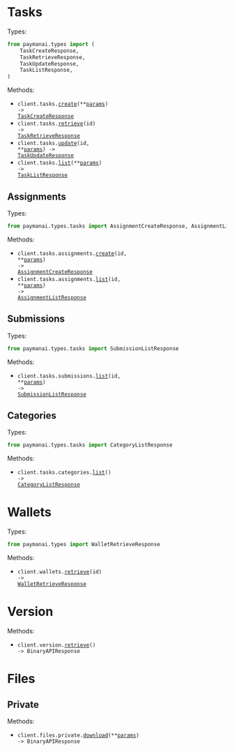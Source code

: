 # Tasks

Types:

```python
from paymanai.types import (
    TaskCreateResponse,
    TaskRetrieveResponse,
    TaskUpdateResponse,
    TaskListResponse,
)
```

Methods:

- <code title="post /tasks">client.tasks.<a href="./src/paymanai/resources/tasks/tasks.py">create</a>(\*\*<a href="src/paymanai/types/task_create_params.py">params</a>) -> <a href="./src/paymanai/types/task_create_response.py">TaskCreateResponse</a></code>
- <code title="get /tasks/{id}">client.tasks.<a href="./src/paymanai/resources/tasks/tasks.py">retrieve</a>(id) -> <a href="./src/paymanai/types/task_retrieve_response.py">TaskRetrieveResponse</a></code>
- <code title="put /tasks/{id}">client.tasks.<a href="./src/paymanai/resources/tasks/tasks.py">update</a>(id, \*\*<a href="src/paymanai/types/task_update_params.py">params</a>) -> <a href="./src/paymanai/types/task_update_response.py">TaskUpdateResponse</a></code>
- <code title="get /tasks">client.tasks.<a href="./src/paymanai/resources/tasks/tasks.py">list</a>(\*\*<a href="src/paymanai/types/task_list_params.py">params</a>) -> <a href="./src/paymanai/types/task_list_response.py">TaskListResponse</a></code>

## Assignments

Types:

```python
from paymanai.types.tasks import AssignmentCreateResponse, AssignmentListResponse
```

Methods:

- <code title="post /tasks/{id}/assignments">client.tasks.assignments.<a href="./src/paymanai/resources/tasks/assignments.py">create</a>(id, \*\*<a href="src/paymanai/types/tasks/assignment_create_params.py">params</a>) -> <a href="./src/paymanai/types/tasks/assignment_create_response.py">AssignmentCreateResponse</a></code>
- <code title="get /tasks/{id}/assignments">client.tasks.assignments.<a href="./src/paymanai/resources/tasks/assignments.py">list</a>(id, \*\*<a href="src/paymanai/types/tasks/assignment_list_params.py">params</a>) -> <a href="./src/paymanai/types/tasks/assignment_list_response.py">AssignmentListResponse</a></code>

## Submissions

Types:

```python
from paymanai.types.tasks import SubmissionListResponse
```

Methods:

- <code title="get /tasks/{id}/submissions">client.tasks.submissions.<a href="./src/paymanai/resources/tasks/submissions.py">list</a>(id, \*\*<a href="src/paymanai/types/tasks/submission_list_params.py">params</a>) -> <a href="./src/paymanai/types/tasks/submission_list_response.py">SubmissionListResponse</a></code>

## Categories

Types:

```python
from paymanai.types.tasks import CategoryListResponse
```

Methods:

- <code title="get /tasks/categories">client.tasks.categories.<a href="./src/paymanai/resources/tasks/categories.py">list</a>() -> <a href="./src/paymanai/types/tasks/category_list_response.py">CategoryListResponse</a></code>

# Wallets

Types:

```python
from paymanai.types import WalletRetrieveResponse
```

Methods:

- <code title="get /wallets/{id}">client.wallets.<a href="./src/paymanai/resources/wallets.py">retrieve</a>(id) -> <a href="./src/paymanai/types/wallet_retrieve_response.py">WalletRetrieveResponse</a></code>

# Version

Methods:

- <code title="get /version">client.version.<a href="./src/paymanai/resources/version.py">retrieve</a>() -> BinaryAPIResponse</code>

# Files

## Private

Methods:

- <code title="get /files/private/download">client.files.private.<a href="./src/paymanai/resources/files/private.py">download</a>(\*\*<a href="src/paymanai/types/files/private_download_params.py">params</a>) -> BinaryAPIResponse</code>
